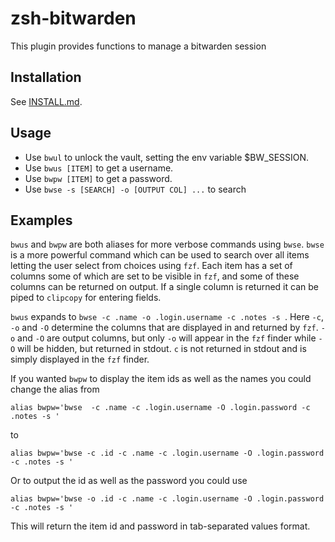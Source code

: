 # zsh-bitwarden
This plugin provides functions to manage a bitwarden session


## Installation

See [INSTALL.md](INSTALL.md).

## Usage

- Use `bwul` to unlock the vault, setting the env variable $BW_SESSION.
- Use `bwus [ITEM]` to get a username.
- Use `bwpw [ITEM]` to get a password.
- Use `bwse -s [SEARCH] -o [OUTPUT COL] ...` to search

## Examples

`bwus` and `bwpw` are both aliases for more verbose commands using `bwse`.
`bwse` is a more powerful command which can be used to search over all items
letting the user select from choices using `fzf`. Each item has a set of columns
some of which are set to be visible in `fzf`, and some of these columns can be
returned on output. If a single column is returned it can be piped to `clipcopy`
for entering fields.

`bwus` expands to `bwse -c .name -o .login.username -c .notes -s `. Here `-c`,
`-o` and `-O` determine the columns that are displayed in and returned by `fzf`.
`-o` and `-O` are output columns, but only `-o` will appear in the `fzf` finder
while `-O` will be hidden, but returned in stdout. `c` is not returned in stdout
and is simply displayed in the `fzf` finder.

If you wanted `bwpw` to display the item ids as well as the names you could
change the alias from
```
alias bwpw='bwse  -c .name -c .login.username -O .login.password -c .notes -s '
```
to
```
alias bwpw='bwse -c .id -c .name -c .login.username -O .login.password -c .notes -s '
```
Or to output the id as well as the password you could use
```
alias bwpw='bwse -o .id -c .name -c .login.username -O .login.password -c .notes -s '
```
This will return the item id and password in tab-separated values format.
